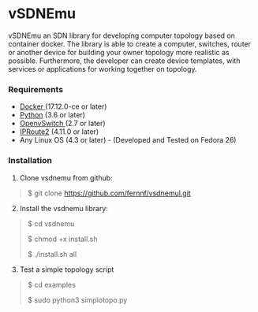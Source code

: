 # vSDNEmu

vSDNEmu  an SDN library for developing computer topology based on container docker. The library is able to create a computer, switches, router or another device for building your owner topology more realistic as possible. Furthermore, the developer can create device templates, with services or applications for working together on topology.

### Requirements 

 - [Docker ](www.docker.com) (17.12.0-ce or later)
 - [Python](www.python.org) (3.6 or later)
 - [OpenvSwitch ](openvswitch.org) (2.7 or later)
 - [IPRoute2](http://kernel.org/pub/linux/utils/net/iproute2/) (4.11.0 or later)
 - Any Linux OS (4.3 or later) - (Developed and Tested on Fedora 26) 

### Installation

1. Clone vsdnemu from github: 
> $ git clone https://github.com/fernnf/vsdnemul.git

2. Install the vsdnemu library:
> $ cd vsdnemu 
> 
>  $ chmod +x install.sh
>  
> $ ./install.sh all 
3. Test a simple topology script
> $ cd examples
>
> $ sudo python3 simplotopo.py
  
